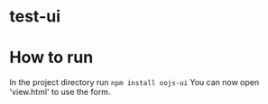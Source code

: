 # test-ui

How to run
==========

In the project directory run `npm install oojs-ui`
You can now open 'view.html' to use the form.